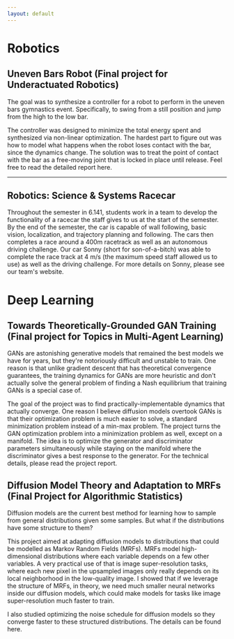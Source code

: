 ```yaml
---
layout: default
---
```


# Robotics

## Uneven Bars Robot (Final project for Underactuated Robotics)

The goal was to synthesize a controller for a robot to perform in the uneven bars gymnastics event. Specifically, to swing from a still position and jump from the high to the low bar.

The controller was designed to minimize the total energy spent and synthesized via non-linear optimization. The hardest part to figure out was how to model what happens when the robot loses contact with the bar, since the dynamics change. The solution was to treat the point of contact with the bar as a free-moving joint that is locked in place until release. Feel free to read the detailed report here.

---

## Robotics: Science & Systems Racecar

Throughout the semester in 6.141, students work in a team to develop the functionality of a racecar the staff gives to us at the start of the semester. By the end of the semester, the car is capable of wall following, basic vision, localization, and trajectory planning and following. The cars then completes a race around a 400m racetrack as well as an autonomous driving challenge.
Our car Sonny (short for son-of-a-bitch) was able to complete the race track at 4 m/s (the maximum speed staff allowed us to use) as well as the driving challenge. For more details on Sonny, please see our team's website.

# Deep Learning

## Towards Theoretically-Grounded GAN Training (Final project for Topics in Multi-Agent Learning)

GANs are astonishing generative models that remained the best models we have for years, but they're notoriously difficult and unstable to train. One reason is that unlike gradient descent that has theoretical convergence guarantees, the training dynamics for GANs are more heuristic and don't actually solve the general problem of finding a Nash equilibrium that training GANs is a special case of.

The goal of the project was to find practically-implementable dynamics that actually converge. One reason I believe diffusion models overtook GANs is that their optimization problem is much easier to solve, a standard minimization problem instead of a min-max problem. The project turns the GAN optimization problem into a minimization problem as well, except on a manifold. The idea is to optimize the generator and discriminator parameters simultaneously while staying on the manifold where the discriminator gives a best response to the generator. For the technical details, please read the project report.

## Diffusion Model Theory and Adaptation to MRFs (Final Project for Algorithmic Statistics)

Diffusion models are the current best method for learning how to sample from general distributions given some samples. But what if the distributions have some structure to them?

This project aimed at adapting diffusion models to distributions that could be modelled as Markov Random Fields (MRFs). MRFs model high-dimensional distributions where each variable depends on a few other variables. A very practical use of that is image super-resolution tasks, where each new pixel in the upsampled images only really depends on its local neighborhood in the low-quality image. I showed that if we leverage the structure of MRFs, in theory, we need much smaller neural networks inside our diffusion models, which could make models for tasks like image super-resolution much faster to train.

I also studied optimizing the noise schedule for diffusion models so they converge faster to these structured distributions. The details can be found here.
